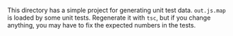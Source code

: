This directory has a simple project for generating unit test data. `out.js.map` is loaded by some unit tests. Regenerate it with `tsc`, but if you change anything, you may have to fix the expected numbers in the tests.